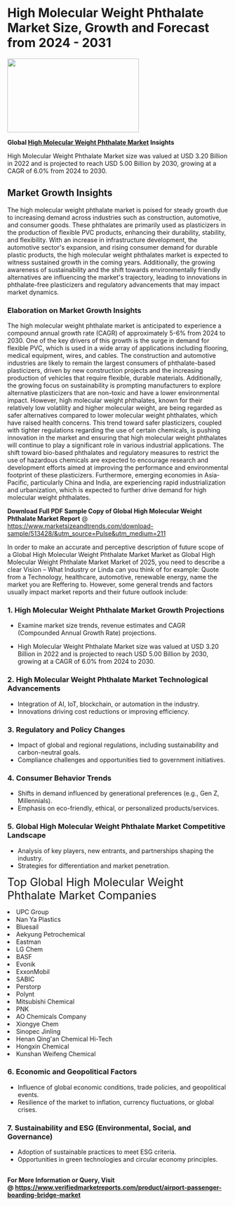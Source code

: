 <H1>High Molecular Weight Phthalate Market Size, Growth and Forecast from 2024 - 2031</H1><img class="aligncenter size-medium wp-image-584254" src="https://thirdeyenews.in/wp-content/uploads/2024/09/Global-Market-Research-300x168.jpeg" alt="" width="300" height="168" /><p><strong>Global&nbsp;<a href="https://www.marketsizeandtrends.com/download-sample/513428/&amp;utm_source=Pulse&amp;utm_medium=211">High Molecular Weight Phthalate Market</a> Insights</strong></p><p>High Molecular Weight Phthalate Market size was valued at USD 3.20 Billion in 2022 and is projected to reach USD 5.00 Billion by 2030, growing at a CAGR of 6.0% from 2024 to 2030.</p><p><h2>Market Growth Insights</h2> The high molecular weight phthalate market is poised for steady growth due to increasing demand across industries such as construction, automotive, and consumer goods. These phthalates are primarily used as plasticizers in the production of flexible PVC products, enhancing their durability, stability, and flexibility. With an increase in infrastructure development, the automotive sector's expansion, and rising consumer demand for durable plastic products, the high molecular weight phthalates market is expected to witness sustained growth in the coming years. Additionally, the growing awareness of sustainability and the shift towards environmentally friendly alternatives are influencing the market's trajectory, leading to innovations in phthalate-free plasticizers and regulatory advancements that may impact market dynamics. <h3>Elaboration on Market Growth Insights</h3> The high molecular weight phthalate market is anticipated to experience a compound annual growth rate (CAGR) of approximately 5-6% from 2024 to 2030. One of the key drivers of this growth is the surge in demand for flexible PVC, which is used in a wide array of applications including flooring, medical equipment, wires, and cables. The construction and automotive industries are likely to remain the largest consumers of phthalate-based plasticizers, driven by new construction projects and the increasing production of vehicles that require flexible, durable materials. Additionally, the growing focus on sustainability is prompting manufacturers to explore alternative plasticizers that are non-toxic and have a lower environmental impact. However, high molecular weight phthalates, known for their relatively low volatility and higher molecular weight, are being regarded as safer alternatives compared to lower molecular weight phthalates, which have raised health concerns. This trend toward safer plasticizers, coupled with tighter regulations regarding the use of certain chemicals, is pushing innovation in the market and ensuring that high molecular weight phthalates will continue to play a significant role in various industrial applications. The shift toward bio-based phthalates and regulatory measures to restrict the use of hazardous chemicals are expected to encourage research and development efforts aimed at improving the performance and environmental footprint of these plasticizers. Furthermore, emerging economies in Asia-Pacific, particularly China and India, are experiencing rapid industrialization and urbanization, which is expected to further drive demand for high molecular weight phthalates. </p><p><span class=""><strong>Download Full PDF Sample Copy of Global High Molecular Weight Phthalate Market Report</strong> @ <a href="https://www.marketsizeandtrends.com/download-sample/513428/&amp;utm_source=Pulse&amp;utm_medium=211" target="_blank">https://www.marketsizeandtrends.com/download-sample/513428/&amp;utm_source=Pulse&amp;utm_medium=211</a></span></p><p>In order to make an accurate and perceptive description of future scope of a Global&nbsp;High Molecular Weight Phthalate Market Market as Global&nbsp;High Molecular Weight Phthalate Market Market of 2025, you need to describe a clear Vision &ndash; What Industry or Linda can you think of for example: Quote from a Technology, healthcare, automotive, renewable energy, name the market you are Reffering to. However, some general trends and factors usually impact market reports and their future outlook include:</p><h3>1.&nbsp;<strong>High Molecular Weight Phthalate Market Growth Projections</strong></h3><ul><li>Examine market size trends, revenue estimates and CAGR (Compounded Annual Growth Rate) projections.</li><li><p>High Molecular Weight Phthalate Market size was valued at USD 3.20 Billion in 2022 and is projected to reach USD 5.00 Billion by 2030, growing at a CAGR of 6.0% from 2024 to 2030.</p></li></ul><h3>2.&nbsp;<strong>High Molecular Weight Phthalate Market Technological Advancements</strong></h3><ul><li>Integration of AI, IoT, blockchain, or automation in the industry.</li><li>Innovations driving cost reductions or improving efficiency.</li></ul><h3>3.&nbsp;<strong>Regulatory and Policy Changes</strong></h3><ul><li>Impact of global and regional regulations, including sustainability and carbon-neutral goals.</li><li>Compliance challenges and opportunities tied to government initiatives.</li></ul><h3>4.&nbsp;<strong>Consumer Behavior Trends</strong></h3><ul><li>Shifts in demand influenced by generational preferences (e.g., Gen Z, Millennials).</li><li>Emphasis on eco-friendly, ethical, or personalized products/services.</li></ul><h3>5.&nbsp;<strong>Global High Molecular Weight Phthalate Market Competitive Landscape</strong></h3><ul><li>Analysis of key players, new entrants, and partnerships shaping the industry.</li><li>Strategies for differentiation and market penetration.</li></ul><p data-pm-slice="1 1 []"><span style="color: inherit; font-family: inherit; font-size: 25px;">Top Global High Molecular Weight Phthalate Market Companies</span></p><div class="" data-test-id=""><p><li>UPC Group</li><li> Nan Ya Plastics</li><li> Bluesail</li><li> Aekyung Petrochemical</li><li> Eastman</li><li> LG Chem</li><li> BASF</li><li> Evonik</li><li> ExxonMobil</li><li> SABIC</li><li> Perstorp</li><li> Polynt</li><li> Mitsubishi Chemical</li><li> PNK</li><li> AO Chemicals Company</li><li> Xiongye Chem</li><li> Sinopec Jinling</li><li> Henan Qing'an Chemical Hi-Tech</li><li> Hongxin Chemical</li><li> Kunshan Weifeng Chemical</li></p></div><h3>6.&nbsp;<strong>Economic and Geopolitical Factors</strong></h3><ul><li>Influence of global economic conditions, trade policies, and geopolitical events.</li><li>Resilience of the market to inflation, currency fluctuations, or global crises.</li></ul><h3>7.&nbsp;<strong>Sustainability and ESG (Environmental, Social, and Governance)</strong></h3><ul><li>Adoption of sustainable practices to meet ESG criteria.</li><li>Opportunities in green technologies and circular economy principles.</li></ul><h2><strong style="font-size: 14px;">For More Information or Query, Visit @&nbsp;</strong><a style="background-color: #ffffff; font-size: 14px;" href="https://www.marketsizeandtrends.com/report/high-molecular-weight-phthalate-market/" target="_blank">https://www.verifiedmarketreports.com/product/airport-passenger-boarding-bridge-market</a></h2>
